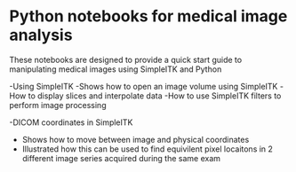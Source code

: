
# Python notebooks for medical image analysis

These notebooks are designed to provide a quick start guide to manipulating medical images using SimpleITK and Python

-Using SimpleITK 
  -Shows how to open an image volume using SimpleITK
  -How to display slices and interpolate data
  -How to use SimpleITK filters to perform image processing
  
-DICOM coordinates in SimpleITK
  - Shows how to move between image and physical coordinates
  - Illustrated how this can be used to find equivilent pixel locaitons in 2 different image series acquired during the same exam
  
